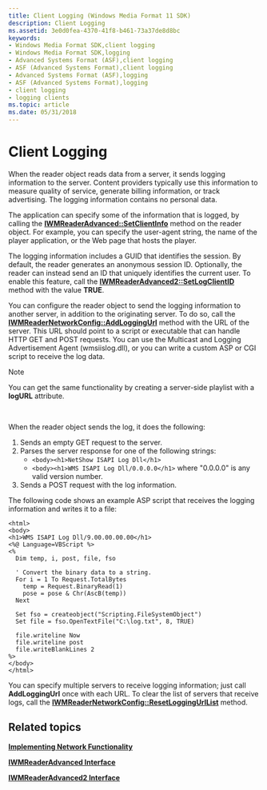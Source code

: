 ```yaml
---
title: Client Logging (Windows Media Format 11 SDK)
description: Client Logging
ms.assetid: 3e0d0fea-4370-41f8-b461-73a37de8d8bc
keywords:
- Windows Media Format SDK,client logging
- Windows Media Format SDK,logging
- Advanced Systems Format (ASF),client logging
- ASF (Advanced Systems Format),client logging
- Advanced Systems Format (ASF),logging
- ASF (Advanced Systems Format),logging
- client logging
- logging clients
ms.topic: article
ms.date: 05/31/2018
---
```


# Client Logging

When the reader object reads data from a server, it sends logging information to the server. Content providers typically use this information to measure quality of service, generate billing information, or track advertising. The logging information contains no personal data.

The application can specify some of the information that is logged, by calling the [**IWMReaderAdvanced::SetClientInfo**](/windows/desktop/api/Wmsdkidl/nf-wmsdkidl-iwmreaderadvanced-setclientinfo) method on the reader object. For example, you can specify the user-agent string, the name of the player application, or the Web page that hosts the player.

The logging information includes a GUID that identifies the session. By default, the reader generates an anonymous session ID. Optionally, the reader can instead send an ID that uniquely identifies the current user. To enable this feature, call the [**IWMReaderAdvanced2::SetLogClientID**](/windows/desktop/api/Wmsdkidl/nf-wmsdkidl-iwmreaderadvanced2-setlogclientid) method with the value **TRUE**.

You can configure the reader object to send the logging information to another server, in addition to the originating server. To do so, call the [**IWMReaderNetworkConfig::AddLoggingUrl**](/windows/desktop/api/Wmsdkidl/nf-wmsdkidl-iwmreadernetworkconfig-addloggingurl) method with the URL of the server. This URL should point to a script or executable that can handle HTTP GET and POST requests. You can use the Multicast and Logging Advertisement Agent (wmsiislog.dll), or you can write a custom ASP or CGI script to receive the log data.

> [!Note]  
> You can get the same functionality by creating a server-side playlist with a **logURL** attribute.

 

When the reader object sends the log, it does the following:

1.  Sends an empty GET request to the server.
2.  Parses the server response for one of the following strings:
    -   `<body><h1>NetShow ISAPI Log Dll</h1>`
    -   `<body><h1>WMS ISAPI Log Dll/0.0.0.0</h1>` where "0.0.0.0" is any valid version number.
3.  Sends a POST request with the log information.

The following code shows an example ASP script that receives the logging information and writes it to a file:


```
<html>
<body>
<h1>WMS ISAPI Log Dll/9.00.00.00.00</h1>
<%@ Language=VBScript %>
<%
  Dim temp, i, post, file, fso

  ' Convert the binary data to a string.
  For i = 1 To Request.TotalBytes
    temp = Request.BinaryRead(1)
    pose = pose & Chr(AscB(temp))
  Next

  Set fso = createobject("Scripting.FileSystemObject")
  Set file = fso.OpenTextFile("C:\log.txt", 8, TRUE)

  file.writeline Now
  file.writeline post
  file.writeBlankLines 2 
%>
</body>
</html>
```



You can specify multiple servers to receive logging information; just call **AddLoggingUrl** once with each URL. To clear the list of servers that receive logs, call the [**IWMReaderNetworkConfig::ResetLoggingUrlList**](/windows/desktop/api/Wmsdkidl/nf-wmsdkidl-iwmreadernetworkconfig-resetloggingurllist) method.

## Related topics

<dl> <dt>

[**Implementing Network Functionality**](implementing-network-functionality.md)
</dt> <dt>

[**IWMReaderAdvanced Interface**](/windows/desktop/api/wmsdkidl/nn-wmsdkidl-iwmreaderadvanced)
</dt> <dt>

[**IWMReaderAdvanced2 Interface**](/windows/desktop/api/wmsdkidl/nn-wmsdkidl-iwmreaderadvanced2)
</dt> </dl>

 

 




